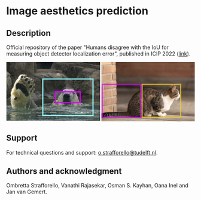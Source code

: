 # Image aesthetics prediction

## Description
Official repository of the paper "Humans disagree with the IoU for measuring object detector localization error", 
published in ICIP 2022 ([link](https://ieeexplore.ieee.org/abstract/document/9898043)).

![fig1_new2.png](figures%2Ffig1_new2.png)

## Support
For technical questions and support: [o.strafforello@tudelft.nl](mailto:o.strafforello@tudelft.nl).

## Authors and acknowledgment
Ombretta Strafforello, Vanathi Rajasekar, Osman S. Kayhan, Oana Inel and Jan van Gemert.
